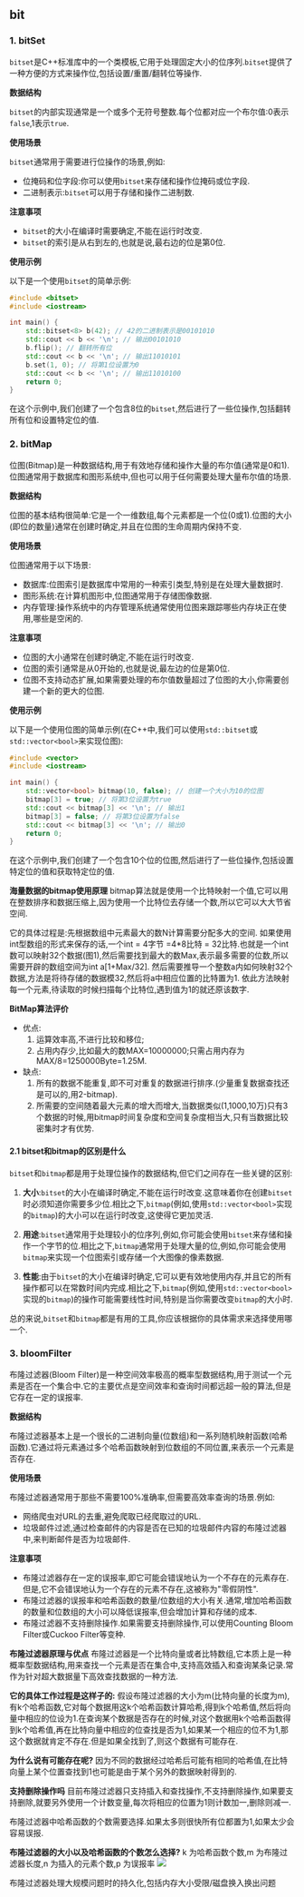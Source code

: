 ## bit

### 1. bitSet

`bitset`是C++标准库中的一个类模板,它用于处理固定大小的位序列.`bitset`提供了一种方便的方式来操作位,包括设置/重置/翻转位等操作.

**数据结构**

`bitset`的内部实现通常是一个或多个无符号整数.每个位都对应一个布尔值:0表示`false`,1表示`true`.

**使用场景**

`bitset`通常用于需要进行位操作的场景,例如:

- 位掩码和位字段:你可以使用`bitset`来存储和操作位掩码或位字段.
- 二进制表示:`bitset`可以用于存储和操作二进制数.

**注意事项**

- `bitset`的大小在编译时需要确定,不能在运行时改变.
- `bitset`的索引是从右到左的,也就是说,最右边的位是第0位.

**使用示例**

以下是一个使用`bitset`的简单示例:

```cpp
#include <bitset>
#include <iostream>

int main() {
    std::bitset<8> b(42); // 42的二进制表示是00101010
    std::cout << b << '\n'; // 输出00101010
    b.flip(); // 翻转所有位
    std::cout << b << '\n'; // 输出11010101
    b.set(1, 0); // 将第1位设置为0
    std::cout << b << '\n'; // 输出11010100
    return 0;
}
```

在这个示例中,我们创建了一个包含8位的`bitset`,然后进行了一些位操作,包括翻转所有位和设置特定位的值.

### 2. bitMap

位图(Bitmap)是一种数据结构,用于有效地存储和操作大量的布尔值(通常是0和1).位图通常用于数据库和图形系统中,但也可以用于任何需要处理大量布尔值的场景.

**数据结构**

位图的基本结构很简单:它是一个一维数组,每个元素都是一个位(0或1).位图的大小(即位的数量)通常在创建时确定,并且在位图的生命周期内保持不变.

**使用场景**

位图通常用于以下场景:

- 数据库:位图索引是数据库中常用的一种索引类型,特别是在处理大量数据时.
- 图形系统:在计算机图形中,位图通常用于存储图像数据.
- 内存管理:操作系统中的内存管理系统通常使用位图来跟踪哪些内存块正在使用,哪些是空闲的.

**注意事项**

- 位图的大小通常在创建时确定,不能在运行时改变.
- 位图的索引通常是从0开始的,也就是说,最左边的位是第0位.
- 位图不支持动态扩展,如果需要处理的布尔值数量超过了位图的大小,你需要创建一个新的更大的位图.

**使用示例**

以下是一个使用位图的简单示例(在C++中,我们可以使用`std::bitset`或`std::vector<bool>`来实现位图):

```cpp
#include <vector>
#include <iostream>

int main() {
    std::vector<bool> bitmap(10, false); // 创建一个大小为10的位图
    bitmap[3] = true; // 将第3位设置为true
    std::cout << bitmap[3] << '\n'; // 输出1
    bitmap[3] = false; // 将第3位设置为false
    std::cout << bitmap[3] << '\n'; // 输出0
    return 0;
}
```

在这个示例中,我们创建了一个包含10个位的位图,然后进行了一些位操作,包括设置特定位的值和获取特定位的值.

**海量数据的bitmap使用原理**
bitmap算法就是使用一个比特映射一个值,它可以用在整数排序和数据压缩上,因为使用一个比特位去存储一个数,所以它可以大大节省空间.

它的具体过程是:先根据数组中元素最大的数N计算需要分配多大的空间.
如果使用int型数组的形式来保存的话,一个int = 4字节  =4*8比特 = 32比特.也就是一个int数可以映射32个数据(图1),然后需要找到最大的数Max,表示最多需要的位数,所以需要开辟的数组空间为int a[1+Max/32].
然后需要推导一个整数a内如何映射32个数据,方法是将待存储的数据模32,然后将a中相应位置的比特置为1.
依此方法映射每一个元素,待读取的时候扫描每个比特位,遇到值为1的就还原该数字.

**BitMap算法评价**
* 优点:
    1. 运算效率高,不进行比较和移位;
    2. 占用内存少,比如最大的数MAX=10000000;只需占用内存为MAX/8=1250000Byte=1.25M.
* 缺点:
    1. 所有的数据不能重复,即不可对重复的数据进行排序.(少量重复数据查找还是可以的,用2-bitmap).
    2. 所需要的空间随着最大元素的增大而增大,当数据类似(1,1000,10万)只有3个数据的时候,用bitmap时间复杂度和空间复杂度相当大,只有当数据比较密集时才有优势.


#### 2.1 bitset和bitmap的区别是什么

`bitset`和`bitmap`都是用于处理位操作的数据结构,但它们之间存在一些关键的区别:

1. **大小**:`bitset`的大小在编译时确定,不能在运行时改变.这意味着你在创建`bitset`时必须知道你需要多少位.相比之下,`bitmap`(例如,使用`std::vector<bool>`实现的`bitmap`)的大小可以在运行时改变,这使得它更加灵活.

2. **用途**:`bitset`通常用于处理较小的位序列,例如,你可能会使用`bitset`来存储和操作一个字节的位.相比之下,`bitmap`通常用于处理大量的位,例如,你可能会使用`bitmap`来实现一个位图索引或存储一个大图像的像素数据.

3. **性能**:由于`bitset`的大小在编译时确定,它可以更有效地使用内存,并且它的所有操作都可以在常数时间内完成.相比之下,`bitmap`(例如,使用`std::vector<bool>`实现的`bitmap`)的操作可能需要线性时间,特别是当你需要改变`bitmap`的大小时.

总的来说,`bitset`和`bitmap`都是有用的工具,你应该根据你的具体需求来选择使用哪一个.



### 3. bloomFilter

布隆过滤器(Bloom Filter)是一种空间效率极高的概率型数据结构,用于测试一个元素是否在一个集合中.它的主要优点是空间效率和查询时间都远超一般的算法,但是它存在一定的误报率.

**数据结构**

布隆过滤器基本上是一个很长的二进制向量(位数组)和一系列随机映射函数(哈希函数).它通过将元素通过多个哈希函数映射到位数组的不同位置,来表示一个元素是否存在.

**使用场景**

布隆过滤器通常用于那些不需要100%准确率,但需要高效率查询的场景.例如:

- 网络爬虫对URL的去重,避免爬取已经爬取过的URL.
- 垃圾邮件过滤,通过检查邮件的内容是否在已知的垃圾邮件内容的布隆过滤器中,来判断邮件是否为垃圾邮件.

**注意事项**

- 布隆过滤器存在一定的误报率,即它可能会错误地认为一个不存在的元素存在.但是,它不会错误地认为一个存在的元素不存在,这被称为"零假阴性".
- 布隆过滤器的误报率和哈希函数的数量/位数组的大小有关.通常,增加哈希函数的数量和位数组的大小可以降低误报率,但会增加计算和存储的成本.
- 布隆过滤器不支持删除操作.如果需要支持删除操作,可以使用Counting Bloom Filter或Cuckoo Filter等变种.


**布隆过滤器原理与优点**
布隆过滤器是一个比特向量或者比特数组,它本质上是一种概率型数据结构,用来查找一个元素是否在集合中,支持高效插入和查询某条记录.常作为针对超大数据量下高效查找数据的一种方法.

**它的具体工作过程是这样子的:**
假设布隆过滤器的大小为m(比特向量的长度为m),有k个哈希函数,它对每个数据用这k个哈希函数计算哈希,得到k个哈希值,然后将向量中相应的位设为1.在查询某个数据是否存在的时候,对这个数据用k个哈希函数得到k个哈希值,再在比特向量中相应的位查找是否为1,如果某一个相应的位不为1,那这个数据就肯定不存在.但是如果全找到了,则这个数据有可能存在.

**为什么说有可能存在呢?**
因为不同的数据经过哈希后可能有相同的哈希值,在比特向量上某个位置查找到1也可能是由于某个另外的数据映射得到的.

**支持删除操作吗**
目前布隆过滤器只支持插入和查找操作,不支持删除操作,如果要支持删除,就要另外使用一个计数变量,每次将相应的位置为1则计数加一,删除则减一.

布隆过滤器中哈希函数的个数需要选择.如果太多则很快所有位都置为1,如果太少会容易误报.

**布隆过滤器的大小以及哈希函数的个数怎么选择?**
k 为哈希函数个数,m 为布隆过滤器长度,n 为插入的元素个数,p 为误报率
![](fig/布隆过滤器.png)

布隆过滤器处理大规模问题时的持久化,包括内存大小受限/磁盘换入换出问题
